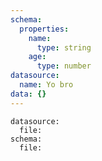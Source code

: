 ```yaml
---
schema:
  properties:
    name:
      type: string
    age:
      type: number
datasource:
  name: Yo bro
data: {}
---
```


```yaml-data-entry
datasource:
  file:
schema:
  file:
```
